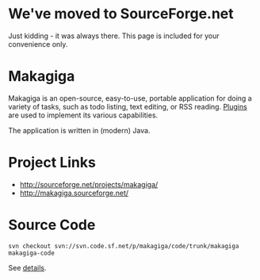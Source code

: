 We've moved to SourceForge.net
==============================

Just kidding - it was always there.
This page is included for your convenience only.

Makagiga
========

Makagiga is an open-source, easy-to-use, portable application for doing a variety of tasks, such as todo listing, text editing, or RSS reading. [Plugins](http://makagiga.sourceforge.net/plugins.php) are used to implement its various capabilities.

The application is written in (modern) Java.

Project Links
=============

* <http://sourceforge.net/projects/makagiga/>
* <http://makagiga.sourceforge.net/>

Source Code
===========

    svn checkout svn://svn.code.sf.net/p/makagiga/code/trunk/makagiga makagiga-code

See [details](https://sourceforge.net/p/makagiga/wiki/Source/).
